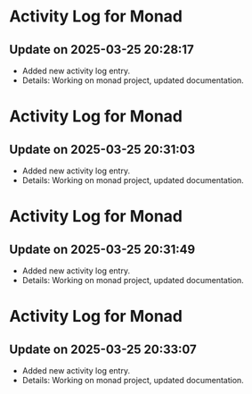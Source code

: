 # Activity Log for Monad

## Update on 2025-03-25 20:28:17
- Added new activity log entry.
- Details: Working on monad project, updated documentation.

# Activity Log for Monad

## Update on 2025-03-25 20:31:03
- Added new activity log entry.
- Details: Working on monad project, updated documentation.

# Activity Log for Monad

## Update on 2025-03-25 20:31:49
- Added new activity log entry.
- Details: Working on monad project, updated documentation.

# Activity Log for Monad

## Update on 2025-03-25 20:33:07
- Added new activity log entry.
- Details: Working on monad project, updated documentation.

